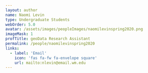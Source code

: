 ```yaml
---
layout: author
name: Naomi Levin
type: Undergraduate Students
webOrder: 5.0
avatar: /assets/images/peopleImages/naomilevinspring2020.png
imageMask: 1
profTitle: geoData Research Assistant
permalink: /people/naomilevinspring2020
links:
  - label: 'Email'
    icon: 'fas fa-fw fa-envelope square'
    url: mailto:nlevin@email.wm.edu
---
```

